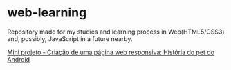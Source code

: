 # web-learning
 Repository made for my studies and learning process in Web(HTML5/CSS3) and, possibly, JavaScript in a future nearby.

<a href="https://nicolassilvada.github.io/web-learning/html-css/desafios/modulo02/d010/index.html">Mini projeto - Criação de uma página web responsiva: História do pet do Android</a>